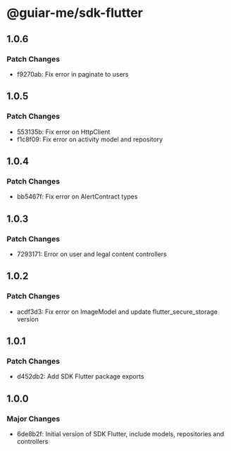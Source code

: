 # @guiar-me/sdk-flutter

## 1.0.6

### Patch Changes

- f9270ab: Fix error in paginate to users

## 1.0.5

### Patch Changes

- 553135b: Fix error on HttpClient
- f1c8f09: Fix error on activity model and repository

## 1.0.4

### Patch Changes

- bb5467f: Fix error on AlertContract types

## 1.0.3

### Patch Changes

- 7293171: Error on user and legal content controllers

## 1.0.2

### Patch Changes

- acdf3d3: Fix error on ImageModel and update flutter_secure_storage version

## 1.0.1

### Patch Changes

- d452db2: Add SDK Flutter package exports

## 1.0.0

### Major Changes

- 6de8b2f: Initial version of SDK Flutter, include models, repositories and controllers

